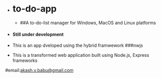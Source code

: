 * # to-do-app
  * ##A to-do-list manager for Windows, MacOS and Linux platforms

* #### Still under development
* This is an app dveloped using the hybrid framwework ###nwjs 
* This is a transformed web application built using Node.js, Express frameworks


#email:akash.v.babu@gmail.com
